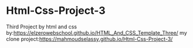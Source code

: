 # Html-Css-Project-3
Third Project by html and css by:https://elzerowebschool.github.io/HTML_And_CSS_Template_Three/
my clone project:https://mahmoudselassy.github.io/Html-Css-Project-3/
